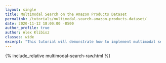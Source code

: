 ```yaml
---
layout: single
title: Multimodal Search on the Amazon Products Dataset
permalink: /tutorials/multimodal-search-amazon-products-dataset/
date: 2020-11-12 18:00:00 -0500
author_profile: true
author: Alex Klibisz
classes: wide
excerpt: "This tutorial will demonstrate how to implement multimodal search on an e-commerce dataset using native Elasticsearch functionality, as well as features only available in the Elastiknn plugin."
---
```


<!-- 
jupyter nbconvert --to html --template basic amazon-products-multi-modal-search.ipynb --stdout > ../../docs/pages/tutorials/multimodal-search-raw.html 
-->

{% include_relative multimodal-search-raw.html %}
